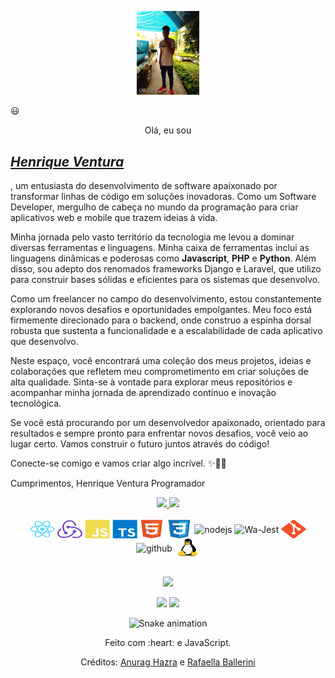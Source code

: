 <p align="center" style="border-radius:100%"><img height="auto" width="20%"  src="trycode.jpg" ></p>

<div>
   😃️
 <p align="center">Olá, eu sou <h2> <a href="https://www.linkedin.com/in/henrique-ventura-7323891b7/"><i>Henrique Ventura</i></a> </h2>, um entusiasta do desenvolvimento de software apaixonado por transformar linhas de código em soluções inovadoras. Como um Software Developer, mergulho de cabeça no mundo da programação para criar aplicativos web e mobile que trazem ideias à vida.

Minha jornada pelo vasto território da tecnologia me levou a dominar diversas ferramentas e linguagens. Minha caixa de ferramentas inclui as linguagens dinâmicas e poderosas como <strong>Javascript</strong>, <strong>PHP</strong> e <strong>Python</strong>. Além disso, sou adepto dos renomados frameworks Django e Laravel, que utilizo para construir bases sólidas e eficientes para os sistemas que desenvolvo.

Como um freelancer no campo do desenvolvimento, estou constantemente explorando novos desafios e oportunidades empolgantes. Meu foco está firmemente direcionado para o backend, onde construo a espinha dorsal robusta que sustenta a funcionalidade e a escalabilidade de cada aplicativo que desenvolvo.

Neste espaço, você encontrará uma coleção dos meus projetos, ideias e colaborações que refletem meu comprometimento em criar soluções de alta qualidade. Sinta-se à vontade para explorar meus repositórios e acompanhar minha jornada de aprendizado contínuo e inovação tecnológica.

Se você está procurando por um desenvolvedor apaixonado, orientado para resultados e sempre pronto para enfrentar novos desafios, você veio ao lugar certo. Vamos construir o futuro juntos através do código!

Conecte-se comigo e vamos criar algo incrível. ✨👨‍💻

Cumprimentos,
Henrique Ventura
Programador</p>
</div>

<div align="center">
  <a href="https://github.com/trycode2018">
    <img height="150em" src="https://github-readme-stats.vercel.app/api?username=trycode2018&count_private=true&include_all_commits=true&show_icons=true&theme=dracula&hide_border=false&show_owner=true"/>
    <img height="150em" src="https://github-readme-stats.vercel.app/api/top-langs/?username=trycode2018&theme=dracula&hide_border=false&&layout=compact"/>
  </a>
</div>
<div align="center" valign="top"><br>
  <img align="center" alt="React" height="30" width="40" src="https://raw.githubusercontent.com/devicons/devicon/master/icons/react/react-original.svg">
  <img align="center" alt="Redux" height="30" width="40" src="https://raw.githubusercontent.com/devicons/devicon/master/icons/redux/redux-original.svg">
  <img align="center" alt="Js" height="30" width="40" src="https://raw.githubusercontent.com/devicons/devicon/master/icons/javascript/javascript-plain.svg">
  <img align="center" alt="Js" height="30" width="40" src="https://raw.githubusercontent.com/devicons/devicon/master/icons/typescript/typescript-plain.svg">
  <img align="center" alt="HTML" height="30" width="40" src="https://raw.githubusercontent.com/devicons/devicon/master/icons/html5/html5-original.svg">
  <img align="center" alt="CSS" height="30" width="40" src="https://raw.githubusercontent.com/devicons/devicon/master/icons/css3/css3-original.svg">
  <img align="center" alt="nodejs" height="30" width="40" src="https://cdn.worldvectorlogo.com/logos/nodejs-icon.svg">
  <img align="center" alt="Wa-Jest" height="30" width="40" src="https://cdn.jsdelivr.net/gh/devicons/devicon/icons/jest/jest-plain.svg">
  <img align="center" alt="git" height="30" width="40" src="https://raw.githubusercontent.com/devicons/devicon/master/icons/git/git-original.svg">
  <img align="center" alt="github" height="35" width="35" src="/assets/GitHub.png">
  <img align="center" alt="linux" height="30" width="40" src="https://raw.githubusercontent.com/devicons/devicon/master/icons/linux/linux-original.svg">
</div><br>
<div align="center">
  
  <a href="https://www.instagram.com/hvwillson/" target="_blank"><img src="https://img.shields.io/badge/-Instagram-%23E4405F?style=for-the-badge&logo=instagram&logoColor=white" target="_blank"></a>
  <!-- <a href="https://web.facebook.com/willsonhvemana.cheezy" target="_blank"><img src="https://img.shields.io/badge/Facebook-1877F2?style=for-the-badge&logo=facebook&logoColor=white" target="_blank"></a>  -->
  <a href="https://www.linkedin.com/in/henrique-ventura-7323891b7/" target="_blank"><img src="https://img.shields.io/badge/-LinkedIn-%230077B5?style=for-the-badge&logo=linkedin&logoColor=white" target="_blank"></a> 
  <a href="mailto:trycode2018@gmail.com"><img src="https://img.shields.io/badge/-Gmail-%23333?style=for-the-badge&logo=gmail&logoColor=white" target="_blank"></a>
</div>
<div align="center">
  
  ![Snake animation](https://github.com/danielbped/danielbped/blob/output/github-contribution-grid-snake.svg)
  
</div>
<div align="center">
  <p>Feito com :heart: e JavaScript.</p>
  <p>Créditos: <a href="https://github.com/anuraghazra/github-readme-stats">Anurag Hazra</a> e <a href="https://github.com/rafaballerini">Rafaella Ballerini</a></p>
</div>
